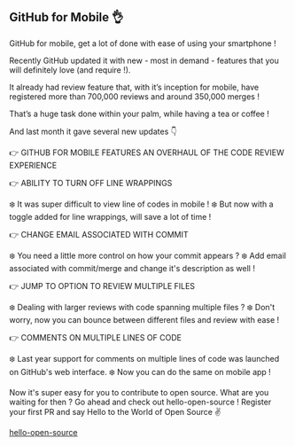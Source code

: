 ## GitHub for Mobile 👌

GitHub for mobile, get a lot of done with ease of using your smartphone !

Recently GitHub updated it with new - most in demand - features that you will definitely love (and require !).

It already had review feature that, with it’s inception for mobile, have registered more than 700,000 reviews and around 350,000 merges !

That’s a huge task done within your palm, while having a tea or coffee !

And last month it gave several new updates 👇

👉 GITHUB FOR MOBILE FEATURES AN OVERHAUL OF THE CODE REVIEW EXPERIENCE

👉 ABILITY TO TURN OFF LINE WRAPPINGS

❄️ It was super difficult to view line of codes in mobile !
❄️ But now with a toggle added for line wrappings, will save a lot of time !

👉 CHANGE EMAIL ASSOCIATED WITH COMMIT

❄️ You need a little more control on how your commit appears ?
❄️ Add email associated with commit/merge and change it's description as well !

👉 JUMP TO OPTION TO REVIEW MULTIPLE FILES

❄️ Dealing with larger reviews with code spanning multiple files ?
❄️ Don't worry, now you can bounce between different files and review with ease !

👉 COMMENTS ON MULTIPLE LINES OF CODE

❄️ Last year support for comments on multiple lines of code was launched on GitHub's web interface.
❄️ Now you can do the same on mobile app !

Now it's super easy for you to contribute to open source.
What are you waiting for then ?
Go ahead and check out hello-open-source !
Register your first PR and say Hello to the World of Open Source ✌

[hello-open-source](https://github.com/siddharth2016/hello-open-source)
